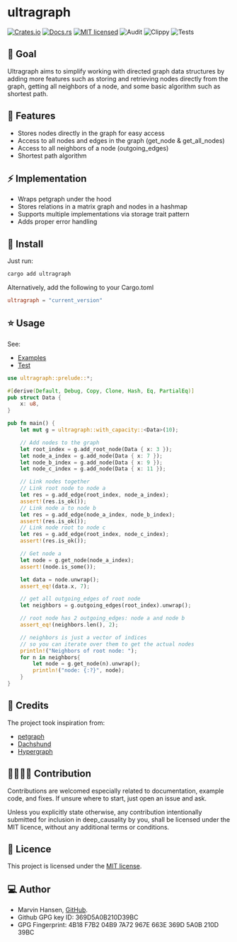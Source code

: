 # ultragraph

[![Crates.io][crates-badge]][crates-url]
[![Docs.rs][docs-badge]][docs-url]
[![MIT licensed][mit-badge]][mit-url]
![Audit][audit-url]
![Clippy][clippy-url]
![Tests][test-url]

[ossf-badge]: https://bestpractices.coreinfrastructure.org/projects/7568/badge

[crates-badge]: https://img.shields.io/badge/Crates.io-Latest-blue

[crates-url]: https://crates.io/crates/ultragraph

[docs-badge]: https://img.shields.io/badge/Docs.rs-Latest-blue

[docs-url]: https://docs.rs/ultragraph/latest/ultragraph/

[mit-badge]: https://img.shields.io/badge/License-MIT-blue.svg

[mit-url]: https://github.com/deepcausality-rs/deep_causality/blob/main/LICENSE

[audit-url]: https://github.com/deepcausality-rs/deep_causality/actions/workflows/audit.yml/badge.svg

[clippy-url]: https://github.com/deepcausality-rs/deep_causality/actions/workflows/rust-clippy.yml/badge.svg

[test-url]: https://github.com/deepcausality-rs/deep_causality/actions/workflows/run_tests.yml/badge.svg

## 📣 Goal

Ultragraph aims to simplify working with directed graph data structures by adding more features such
as storing and retrieving nodes directly from the graph, getting all neighbors of a node, and
some basic algorithm such as shortest path.

## 🎁 Features

* Stores nodes directly in the graph for easy access
* Access to all nodes and edges in the graph (get_node & get_all_nodes)
* Access to all neighbors of a node (outgoing_edges)
* Shortest path algorithm

## ⚡️ Implementation

* Wraps petgraph under the hood
* Stores relations in a matrix graph and nodes in a hashmap
* Supports multiple implementations via storage trait pattern
* Adds proper error handling

## 🚀 Install

Just run:

```bash
cargo add ultragraph
```

Alternatively, add the following to your Cargo.toml

```toml
ultragraph = "current_version"
```

## ⭐ Usage

See:

* [Examples](examples)
* [Test](tests)

```rust
use ultragraph::prelude::*;

#[derive(Default, Debug, Copy, Clone, Hash, Eq, PartialEq)]
pub struct Data {
    x: u8,
}

pub fn main() {
    let mut g = ultragraph::with_capacity::<Data>(10);

    // Add nodes to the graph
    let root_index = g.add_root_node(Data { x: 3 });
    let node_a_index = g.add_node(Data { x: 7 });
    let node_b_index = g.add_node(Data { x: 9 });
    let node_c_index = g.add_node(Data { x: 11 });

    // Link nodes together
    // Link root node to node a
    let res = g.add_edge(root_index, node_a_index);
    assert!(res.is_ok());
    // Link node a to node b
    let res = g.add_edge(node_a_index, node_b_index);
    assert!(res.is_ok());
    // Link node root to node c
    let res = g.add_edge(root_index, node_c_index);
    assert!(res.is_ok());

    // Get node a
    let node = g.get_node(node_a_index);
    assert!(node.is_some());

    let data = node.unwrap();
    assert_eq!(data.x, 7);

    // get all outgoing_edges of root node
    let neighbors = g.outgoing_edges(root_index).unwrap();

    // root node has 2 outgoing_edges: node a and node b
    assert_eq!(neighbors.len(), 2);

    // neighbors is just a vector of indices
    // so you can iterate over them to get the actual nodes
    println!("Neighbors of root node: ");
    for n in neighbors{
        let node = g.get_node(n).unwrap();
        println!("node: {:?}", node);
    }
}
```

## 🙏 Credits

The project took inspiration from:

* [petgraph](https://github.com/petgraph/petgraph)
* [Dachshund](https://github.com/facebookresearch/dachshund)
* [Hypergraph](https://github.com/yamafaktory/hypergraph)

## 👨‍💻👩‍💻 Contribution

Contributions are welcomed especially related to documentation, example code, and fixes.
If unsure where to start, just open an issue and ask.

Unless you explicitly state otherwise, any contribution intentionally submitted for inclusion in deep_causality by you,
shall be licensed under the MIT licence, without any additional terms or conditions.

## 📜 Licence

This project is licensed under the [MIT license](LICENSE).

## 💻 Author

* Marvin Hansen, [GitHub](https://github.com/marvin-hansen).
* Github GPG key ID: 369D5A0B210D39BC
* GPG Fingerprint: 4B18 F7B2 04B9 7A72 967E 663E 369D 5A0B 210D 39BC